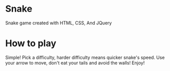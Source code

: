 # Snake
Snake game created with HTML, CSS, And JQuery

# How to play
Simple! 
Pick a difficulty, harder difficulty means quicker snake's speed. Use your arrow to move, don't eat your tails and avoid the walls! 
Enjoy!
